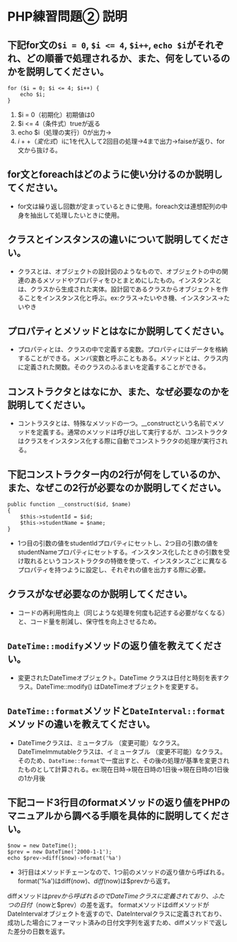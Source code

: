 # PHP練習問題② 説明

## 下記for文の`$i = 0`, `$i <= 4`, `$i++`, `echo $i`がそれぞれ、どの順番で処理されるか、また、何をしているのかを説明してください。

```
for ($i = 0; $i <= 4; $i++) {
    echo $i;
}
```

1. $i = 0（初期化）初期値は0
2. $i <= 4（条件式）trueが返る
3. echo $i（処理の実行）0が出力→
4. $i++（変化式）$iに1を代入して2回目の処理→4まで出力→faiseが返り、for文から抜ける。

## for文とforeachはどのように使い分けるのか説明してください。
- for文は繰り返し回数が定まっているときに使用。foreach文は連想配列の中身を抽出して処理したいときに使用。

## クラスとインスタンスの違いについて説明してください。
- クラスとは、オブジェクトの設計図のようなもので、オブジェクトの中の関連のあるメソッドやプロパティをひとまとめにしたもの。インスタンスとは、クラスから生成された実体。設計図であるクラスからオブジェクトを作ることをインスタンス化と呼ぶ。ex:クラス→たいやき機、インスタンス→たいやき

## プロパティとメソッドとはなにか説明してください。
- プロパティとは、クラスの中で定義する変数。プロパティにはデータを格納することができる。メンバ変数と呼ぶこともある。メソッドとは、クラス内に定義された関数。そのクラスのふるまいを定義することができる。

## コンストラクタとはなにか、また、なぜ必要なのかを説明してください。
- コントラスタとは、特殊なメソッドの一つ。__constructという名前でメソッドを定義する。通常のメソッドは呼び出して実行するが、コンストラクタはクラスをインスタンス化する際に自動でコンストラクタの処理が実行される。

## 下記コンストラクター内の2行が何をしているのか、また、なぜこの2行が必要なのか説明してください。
```
public function __construct($id, $name)
{
    $this->studentId = $id;
    $this->studentName = $name;
}
```
- 1つ目の引数の値をstudentIdプロパティにセットし、2つ目の引数の値をstudentNameプロパティにセットする。インスタンス化したときの引数を受け取れるというコンストラクタの特徴を使って、インスタンスごとに異なるプロパティを持つように設定し、それぞれの値を出力する際に必要。

## クラスがなぜ必要なのか説明してください。
- コードの再利用性向上（同じような処理を何度も記述する必要がなくなる）と、コード量を削減し、保守性を向上させるため。

## `DateTime::modify`メソッドの返り値を教えてください。
- 変更されたDateTimeオブジェクト。DateTime クラスは日付と時刻を表すクラス。DateTime::modify() はDateTimeオブジェクトを変更する。

## `DateTime::format`メソッドと`DateInterval::format`メソッドの違いを教えてください。
- DateTimeクラスは、ミュータブル （変更可能）なクラス。DateTimeImmutableクラスは、イミュータブル （変更不可能）なクラス。そのため、`DateTime::format`で一度出すと、その後の処理が基準を変更されたものとして計算される。ex:現在日時→現在日時の1日後→現在日時の1日後の1か月後

## 下記コード3行目のformatメソッドの返り値をPHPのマニュアルから調べる手順を具体的に説明してください。
```
$now = new DateTime();
$prev = new DateTime('2000-1-1');
echo $prev->diff($now)->format('%a')
```

- 3行目はメソッドチェーンなので、1つ前のメソッドの返り値から呼ばれる。
format('%a')はdiff($now)、diff($now)は$prevから返す。

diffメソッドは$prevから呼ばれるのでDateTimeクラスに定義されており、ふたつの日付（$nowと$prev）の差を返す。
formatメソッドはdiffメソッドがDateIntervalオブジェクトを返すので、DateIntervalクラスに定義されており、成功した場合にフォーマット済みの日付文字列を返すため、diffメソッドで返した差分の日数を返す。